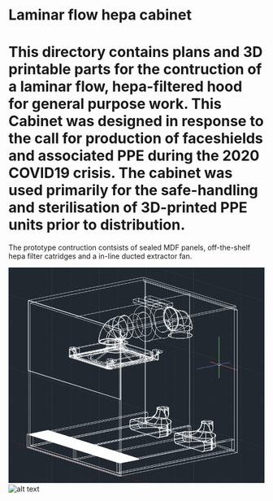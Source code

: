 # Laminar flow hepa cabinet

# This directory contains plans and 3D printable parts for the contruction of a laminar flow, hepa-filtered hood for general purpose work. This Cabinet was designed in response to the call for production of faceshields and associated PPE during the 2020 COVID19 crisis. The cabinet was used primarily for the safe-handling and sterilisation of 3D-printed PPE units prior to distribution. 

The prototype contruction contsists of sealed MDF panels, off-the-shelf hepa filter catridges and a in-line ducted extractor fan. 

![alt text](https://github.com/haniffalab/HL_open_source_hardware/blob/main/HL_Laminar_flow_hepa_hood/Screenshot%202021-01-27%20at%2019.49.07.png)
![alt text](https://github.com/haniffalab/HL_open_source_hardware/blob/main/HL_Laminar_flow_hepa_hood/20201021_211304.jpgg)
